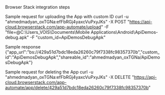 Browser Stack integration steps

Sample request for uploading the App with custom ID
curl -u "ahmedmadyan_oxTGNa:efFbRGj4yaxcVuPxyJKs" -X POST "https://api-cloud.browserstack.com/app-automate/upload" -F "file=@C:\Users\_VOIS\Documents\Mobile Applications\Android\ApiDemos-debug.apk" -F "custom_id=ApiDemosDebugApk"

Sample response
{"app_url":"bs://429a51d7bdc18eda26260c79f7338fc98357370b","custom_id":"ApiDemosDebugApk","shareable_id":"ahmedmadyan_oxTGNa/ApiDemosDebugApk"}

Sample request for deleting the App
curl -u "ahmedmadyan_oxTGNa:efFbRGj4yaxcVuPxyJKs" -X DELETE "https://api-cloud.browserstack.com/app-automate/app/delete/429a51d7bdc18eda26260c79f7338fc98357370b"